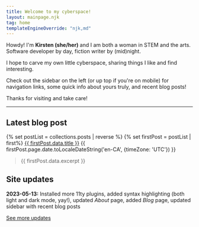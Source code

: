 ```yaml
---
title: Welcome to my cyberspace!
layout: mainpage.njk
tag: home
templateEngineOverride: "njk,md"
---
```


Howdy! I'm **Kirsten (she/her)** and I am both a woman in STEM and the arts. Software developer by day, fiction writer by (mid)night.

I hope to carve my own little cyberspace, sharing things I like and find interesting.

Check out the sidebar on the left (or up top if you're on mobile) for navigation links, some quick info about yours truly, and recent blog posts!

Thanks for visiting and take care!

---

## Latest blog post

{% set postList = collections.posts | reverse %}
{% set firstPost = postList | first%}
<a href="{{ firstPost.url }}" class="post">{{ firstPost.data.title }}</a> <span class="post-date">{{ firstPost.page.date.toLocaleDateString('en-CA', {timeZone: 'UTC'}) }}</span>

> {{ firstPost.data.excerpt }}

## Site updates

**2023-05-13:** Installed more 11ty plugins, added syntax highlighting (both light and dark mode, yay!), updated _About_ page, added _Blog_ page, updated sidebar with recent blog posts

[See more updates](/changelog)
